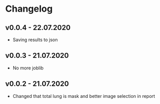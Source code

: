# Changelog

## v0.0.4 - 22.07.2020
 * Saving results to json

## v0.0.3 - 21.07.2020
 * No more joblib 

## v0.0.2 - 21.07.2020
 * Changed that total lung is mask and better image selection in report